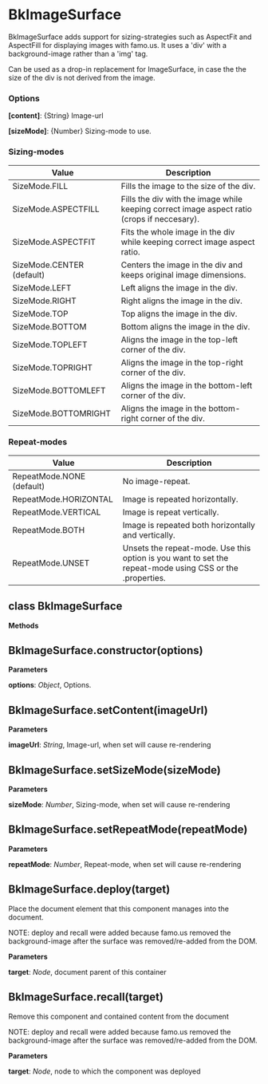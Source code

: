 BkImageSurface
==============
BkImageSurface adds support for sizing-strategies such as AspectFit and AspectFill for displaying images with famo.us.
It uses a 'div' with a background-image rather than a 'img' tag.

Can be used as a drop-in replacement for ImageSurface, in case the the size of the div is not derived
from the image.

### Options

**[content]**: {String} Image-url

**[sizeMode]**: {Number} Sizing-mode to use.

### Sizing-modes

|Value|Description|
|---|---|
|SizeMode.FILL|Fills the image to the size of the div.|
|SizeMode.ASPECTFILL|Fills the div with the image while keeping correct image aspect ratio (crops if neccesary).|
|SizeMode.ASPECTFIT|Fits the whole image in the div while keeping correct image aspect ratio.|
|SizeMode.CENTER (default)|Centers the image in the div and keeps original image dimensions.|
|SizeMode.LEFT|Left aligns the image in the div.|
|SizeMode.RIGHT|Right aligns the image in the div.|
|SizeMode.TOP|Top aligns the image in the div.|
|SizeMode.BOTTOM|Bottom aligns the image in the div.|
|SizeMode.TOPLEFT|Aligns the image in the top-left corner of the div.|
|SizeMode.TOPRIGHT|Aligns the image in the top-right corner of the div.|
|SizeMode.BOTTOMLEFT|Aligns the image in the bottom-left corner of the div.|
|SizeMode.BOTTOMRIGHT|Aligns the image in the bottom-right corner of the div.|

### Repeat-modes

|Value|Description|
|---|---|
|RepeatMode.NONE (default)|No image-repeat.|
|RepeatMode.HORIZONTAL|Image is repeated horizontally.|
|RepeatMode.VERTICAL|Image is repeat vertically.|
|RepeatMode.BOTH|Image is repeated both horizontally and vertically.|
|RepeatMode.UNSET|Unsets the repeat-mode. Use this option is you want to set the repeat-mode using CSS or the .properties.|


class BkImageSurface
--------------------
**Methods**

BkImageSurface.constructor(options)
-----------------------------------
**Parameters**

**options**:  *Object*,  Options.

BkImageSurface.setContent(imageUrl)
-----------------------------------
**Parameters**

**imageUrl**:  *String*,  Image-url, when set will cause re-rendering

BkImageSurface.setSizeMode(sizeMode)
------------------------------------
**Parameters**

**sizeMode**:  *Number*,  Sizing-mode, when set will cause re-rendering

BkImageSurface.setRepeatMode(repeatMode)
----------------------------------------
**Parameters**

**repeatMode**:  *Number*,  Repeat-mode, when set will cause re-rendering

BkImageSurface.deploy(target)
-----------------------------
Place the document element that this component manages into the document.

NOTE: deploy and recall were added because famo.us removed the background-image
after the surface was removed/re-added from the DOM.



**Parameters**

**target**:  *Node*,  document parent of this container

BkImageSurface.recall(target)
-----------------------------
Remove this component and contained content from the document

NOTE: deploy and recall were added because famo.us removed the background-image
after the surface was removed/re-added from the DOM.



**Parameters**

**target**:  *Node*,  node to which the component was deployed

